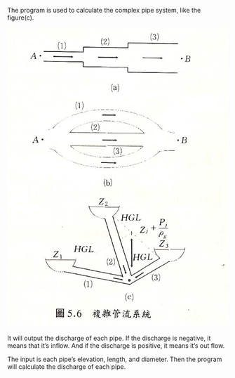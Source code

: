 The program is used to calculate the complex pipe system, like the figure(c).

![](media/05acb7a9cb213366e318435936b6f2df.png)

It will output the discharge of each pipe. If the discharge is negative, it
means that it’s inflow. And if the discharge is positive, it means it’s out
flow.

The input is each pipe’s elevation, length, and diameter. Then the program will
calculate the discharge of each pipe.
